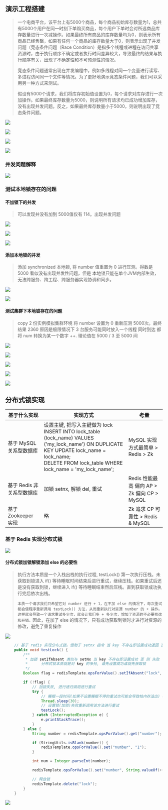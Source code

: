 ## 演示工程搭建

> 一个电商平台，该平台上有5000个商品，每个商品初始库存数量为1，总共有5000个用户在同一时刻下单购买商品，每个用户下单时会对所选商品库存数量进行一次减操作。如果最终所有商品的库存数量均为0，则表示所有商品已经售罄，如果有任何一个商品的库存数量大于0，则表示出现了并发问题（竞态条件问题（Race Condition）是指多个线程或进程在访问共享资源时，由于执行顺序不确定或者执行时间差异较大，导致最终的结果与执行顺序有关，出现了不确定性和不可预测性的情况。
>
> 竞态条件问题通常出现在并发编程中，例如多线程对同一个变量进行读写、多进程访问同一个文件等情况。为了更好地演示竞态条件问题，我们可以采用另一种方式来测试。
>
> 假设有5000个请求，我们将库存初始值设置为0，每个请求对库存进行一次加操作。如果最终库存数量为5000，则说明所有请求均已成功增加库存，没有出现并发问题。反之，如果最终库存数量小于5000，则说明出现了竞态条件问题。

![](https://oss.yiki.tech/img/202305030506707.png)

![](https://oss.yiki.tech/img/202305030506461.png)

![](https://oss.yiki.tech/img/202305030508529.png)

![](https://oss.yiki.tech/img/202305030510152.png)

### 并发问题解释

![](https://oss.yiki.tech/img/202305030546638.png)

### 测试本地锁存在的问题

#### 不加锁下的并发

> 可以发现并没有加到 5000值仅有 114。出现并发问题

![](https://oss.yiki.tech/img/202305030506461.png)

![](https://oss.yiki.tech/img/202305030517532.png)

![](https://oss.yiki.tech/img/202305030518711.png)

#### 添加本地锁的并发

> 添加 synchronized 本地锁, 将 number 值重置为 0 进行压测。得数是 5000 看似没有出现并发性问题，但是 本地锁只能在单个JVM内部生效，无法跨服务、跨工程、跨服务器实现协调和同步。

![](https://oss.yiki.tech/img/202305030556873.png)

![](https://oss.yiki.tech/img/202305030559362.png)

#### 测试集群下本地锁存在的问题

> copy 2 份实例模拟集群环境 将 number 设置为 0 重新压测 5000次。最终结果 2360 原因是极限情况下 3 台服务可能同时放入一个线程 同时到达 都将 num 转换为某一个数字 ++. 理论值在 5000 / 3 至 5000 间

![](https://oss.yiki.tech/img/202305030602517.png)

![](https://oss.yiki.tech/img/202305030604129.png)

![](https://oss.yiki.tech/img/202305030605651.png)

![](https://oss.yiki.tech/img/202305030607673.png)

![](https://oss.yiki.tech/img/202305030613114.png)

## 分布式锁实现

| 基于什么实现              | 实现方式                                                     | 考量                                        |
| ------------------------- | ------------------------------------------------------------ | ------------------------------------------- |
| 基于 MySQL 关系型数据库   | 设置主键, 把写入主键做为 lock<br />INSERT INTO lock_table (lock_name) VALUES ('my_lock_name') ON DUPLICATE KEY UPDATE lock_name = lock_name;<br />DELETE FROM lock_table WHERE lock_name = 'my_lock_name'; | MySQL 实现方式最简单 > Redis > Zk           |
| 基于 Redis 非关系型数据库 | 加锁 setnx, 解锁 del, 重试                                   | Redis 性能最高 偏向 AP > Zk 偏向 CP > MySQL |
| 基于 Zookeeper 实现       | 略                                                           | Zk 追求 CP 可靠性 > Redis & MySQL           |

### 基于 Redis 实现分布式锁

![](https://oss.yiki.tech/img/202305030618219.png)

#### 分布式锁加锁解锁添加 else 的必要性

> 执行方法本质是一个入栈出栈的执行过程, testLock() 第一次执行压栈。未获取到锁进入 if() 等待睡眠时间结束后进行重试，继续压栈。如果重试后还是没有获取到锁，继续进入 if() 等待睡眠结束然后压栈。直到获取锁成功执行完后依次出栈。
>
> `本质一个请求我们只希望它对 number 进行 + 1，在不加 else 的情况下，每次重试都会使程序重新调用 testLock() 方法，从而重新执行对资源 number 的 + 操作。这样就会导致一个请求重试多少次，就会让我们多 + 多少次，增加了资源的不必要修改和开销。`因此，在加了 else 的情况下，只有成功获取到锁时才进行对资源的修改，避免了重复操作

![](https://oss.yiki.tech/img/202305030626224.png)

```java
    // 基于 redis 实现分布式锁。借助于 setnx 指令 当 key 不存在即设置成功返回 1 当 key 存在即设置失败返回 0(加锁 解锁 重试)分布式锁特征: 独占排他互斥使用
    public void testLock() {
        /**
         * 加锁 setIfAbsent 类似与 setNx 当 key 不存在即设置成功 否 则 失败
         *      分布式锁本质就是对 key 的争抢, 谁先设置成功谁就先获取锁
         */
        Boolean flag = redisTemplate.opsForValue().setIfAbsent("lock", "lock");

        if (!flag) {
            // 加锁失败, 进行递归调用进行重试
            try {
                // 睡眠一段时间(如果不设置睡眠不停的重试也可能会导致栈内存溢出) 模拟让抢到锁的线程执行业务逻辑 减少竞争
                Thread.sleep(30);
                // 设置锁(加锁)失败重新调用该方法进行重试
                testLock();
            } catch (InterruptedException e) {
                e.printStackTrace();
            }
        } else {
            String number = redisTemplate.opsForValue().get("number");

            if (StringUtils.isBlank(number)) {
                redisTemplate.opsForValue().set("number", "1");
            }

            int num = Integer.parseInt(number);

            redisTemplate.opsForValue().set("number", String.valueOf(++num));

            // 释放锁
            redisTemplate.delete("lock");
        }
    }
```

![](https://oss.yiki.tech/img/202305030634716.png)